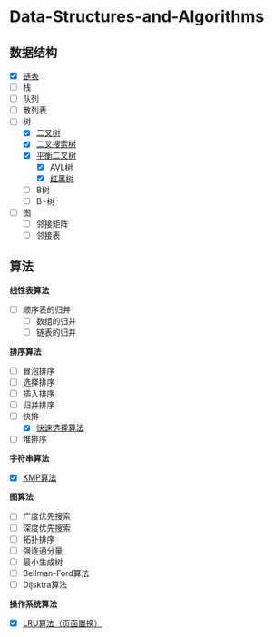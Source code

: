 # Data-Structures-and-Algorithms

## 数据结构

- [x] [链表](https://github.com/sxwee/Data-Structures-and-Algorithms/blob/main/docs/D8.%E9%93%BE%E8%A1%A8.md)
- [ ] 栈
- [ ] 队列
- [ ] 散列表
- [ ] 树
  - [x] [二叉树](https://github.com/sxwee/Data-Structures-and-Algorithms/blob/main/docs/D1.%E6%A0%91%E7%9A%84%E5%9F%BA%E6%9C%AC%E6%A6%82%E5%BF%B5.md)
  - [x] [二叉搜索树](https://github.com/sxwee/Data-Structures-and-Algorithms/blob/main/docs/D2.%E4%BA%8C%E5%8F%89%E6%90%9C%E7%B4%A2%E6%A0%91.md)
  - [x] [平衡二叉树](https://github.com/sxwee/Data-Structures-and-Algorithms/blob/main/docs/D3.%E5%B9%B3%E8%A1%A1%E4%BA%8C%E5%8F%89%E6%A0%91.md)
    - [x] [AVL树](https://github.com/sxwee/Data-Structures-and-Algorithms/blob/main/docs/D4.AVL%E6%A0%91.md)
    - [x] [红黑树](https://github.com/sxwee/Data-Structures-and-Algorithms/blob/main/docs/D5.%E7%BA%A2%E9%BB%91%E6%A0%91.md)
  - [ ] B树
  - [ ] B+树
- [ ] 图
  - [ ] 邻接矩阵
  - [ ] 邻接表

## 算法

**线性表算法**

- [ ] 顺序表的归并
  - [ ] 数组的归并
  - [ ] 链表的归并

**排序算法**

- [ ] 冒泡排序
- [ ] 选择排序
- [ ] 插入排序
- [ ] 归并排序
- [ ] 快排
  - [x] [快速选择算法](https://github.com/sxwee/Data-Structures-and-Algorithms/blob/main/docs/A1.%E5%BF%AB%E9%80%9F%E9%80%89%E6%8B%A9%E7%AE%97%E6%B3%95.md)

- [ ] 堆排序

**字符串算法**

- [x] [KMP算法](https://github.com/sxwee/Data-Structures-and-Algorithms/blob/main/docs/A2.KMP%E7%AE%97%E6%B3%95.md)

**图算法**

- [ ] 广度优先搜索
- [ ] 深度优先搜索
- [ ] 拓扑排序
- [ ] 强连通分量
- [ ] 最小生成树
- [ ] Bellman-Ford算法
- [ ] Dijsktra算法

**操作系统算法**

- [x] [LRU算法（页面置换）](https://github.com/sxwee/Data-Structures-and-Algorithms/blob/main/docs/A3.LRU%E7%AE%97%E6%B3%95.md)
